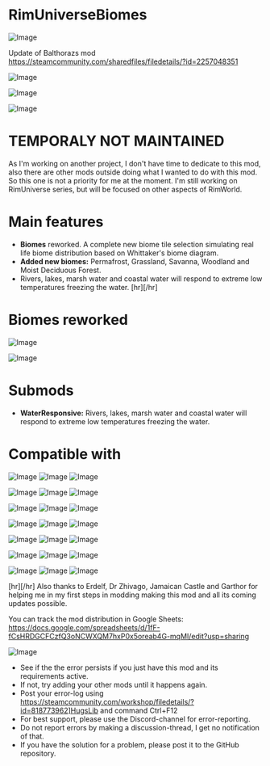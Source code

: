 # RimUniverseBiomes

![Image](https://i.imgur.com/buuPQel.png)

Update of Balthorazs mod
https://steamcommunity.com/sharedfiles/filedetails/?id=2257048351

![Image](https://i.imgur.com/pufA0kM.png)

	
![Image](https://i.imgur.com/Z4GOv8H.png)

![Image](https://i.imgur.com/p7Fv1Z6.gif)

# TEMPORALY NOT MAINTAINED

As I'm working on another project, I don't have time to dedicate to this mod, also there are other mods outside doing what I wanted to do with this mod. So this one is not a priority for me at the moment. I'm still working on RimUniverse series, but will be focused on other aspects of RimWorld.


# Main features

- **Biomes** reworked. A complete new biome tile selection simulating real life biome distribution based on Whittaker's biome diagram.
- **Added new biomes:** Permafrost, Grassland, Savanna, Woodland and Moist Deciduous Forest.
- Rivers, lakes, marsh water and coastal water will respond to extreme low temperatures freezing the water.
[hr][/hr]
# Biomes reworked

![Image](https://i.imgur.com/8w1FOlo.png)

![Image](https://i.imgur.com/xap24UJ.gif)


# Submods

- **WaterResponsive:** Rivers, lakes, marsh water and coastal water will respond to extreme low temperatures freezing the water.


# Compatible with

![Image](https://i.imgur.com/xz7IeLQ.jpg)
 ![Image](https://i.imgur.com/ywrqRTL.jpg)
 ![Image](https://i.imgur.com/wOaNszc.jpg)

![Image](https://i.imgur.com/GxIHoiR.jpg)
 ![Image](https://i.imgur.com/QFHYewa.jpg)
 ![Image](https://i.imgur.com/Qq9Rf4g.jpg)

![Image](https://i.imgur.com/pyM4sSk.jpg)
 ![Image](https://i.imgur.com/pjxJT2q.jpg)
 ![Image](https://i.imgur.com/mWA6hUY.jpg)

![Image](https://i.imgur.com/wCnQzIV.jpg)
 ![Image](https://i.imgur.com/mJRuwuK.jpg)
 ![Image](https://i.imgur.com/WRtwrQr.jpg)

![Image](https://i.imgur.com/LtU1iqY.jpg)
 ![Image](https://i.imgur.com/k24DnCA.jpg)
 ![Image](https://i.imgur.com/tX9WSaN.jpg)

![Image](https://i.imgur.com/nbgHqYW.jpg)
 ![Image](https://i.imgur.com/vWPBEN4.jpg)
 ![Image](https://i.imgur.com/cEmPWTt.jpg)

![Image](https://i.imgur.com/tocupOL.jpg)
 ![Image](https://i.imgur.com/mv46KZx.jpg)
 ![Image](https://i.imgur.com/8FkvKEj.jpg)



[hr][/hr]
Also thanks to Erdelf, Dr Zhivago, Jamaican Castle and Garthor for helping me in my first steps in modding making this mod and all its coming updates possible.

You can track the mod distribution in Google Sheets:
https://docs.google.com/spreadsheets/d/1fF-fCsHRDGCFCzfQ3oNCWXQM7hxP0x5oreab4G-mqMI/edit?usp=sharing

![Image](https://i.imgur.com/PwoNOj4.png)



-  See if the the error persists if you just have this mod and its requirements active.
-  If not, try adding your other mods until it happens again.
-  Post your error-log using https://steamcommunity.com/workshop/filedetails/?id=818773962]HugsLib and command Ctrl+F12
-  For best support, please use the Discord-channel for error-reporting.
-  Do not report errors by making a discussion-thread, I get no notification of that.
-  If you have the solution for a problem, please post it to the GitHub repository.



